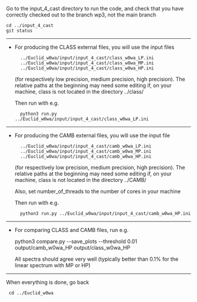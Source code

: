 Go to the input_4_cast directory to run the code, and check that you have correctly checked out to the branch wp3, not the main branch

    cd ../input_4_cast
    git status

----------------------------

* For producing the CLASS external files, you will use the input files

        ../Euclid_w0wa/input/input_4_cast/class_w0wa_LP.ini
        ../Euclid_w0wa/input/input_4_cast/class_w0wa_MP.ini
        ../Euclid_w0wa/input/input_4_cast/class_w0wa_HP.ini

    (for respectively low precision, medium precision, high precision).
    The relative paths at the beginning may need some editing if, on your machine, class is not located in the directory ../class/

    Then run with e.g.

        python3 run.py ../Euclid_w0wa/input/input_4_cast/class_w0wa_LP.ini

----------------------------

* For producing the CAMB external files, you will use the input file

        ../Euclid_w0wa/input/input_4_cast/camb_w0wa_LP.ini
        ../Euclid_w0wa/input/input_4_cast/camb_w0wa_MP.ini
        ../Euclid_w0wa/input/input_4_cast/camb_w0wa_HP.ini

    (for respectively low precision, medium precision, high precision).
    The relative paths at the beginning may need some editing if, on your machine, class is not located in the directory ../CAMB/

    Also, set number_of_threads to the number of cores in your machine

    Then run with e.g.

        python3 run.py ../Euclid_w0wa/input/input_4_cast/camb_w0wa_HP.ini

-----------------------------

* For comparing CLASS and CAMB files, run e.g.

    python3 compare.py --save_plots --threshold 0.01 output/camb_w0wa_HP output/class_w0wa_HP

    All spectra should agree very well (typically better than 0.1% for
    the linear spectrum with MP or HP)

-----------------------------

When everything is done, go back

     cd ../Euclid_w0wa